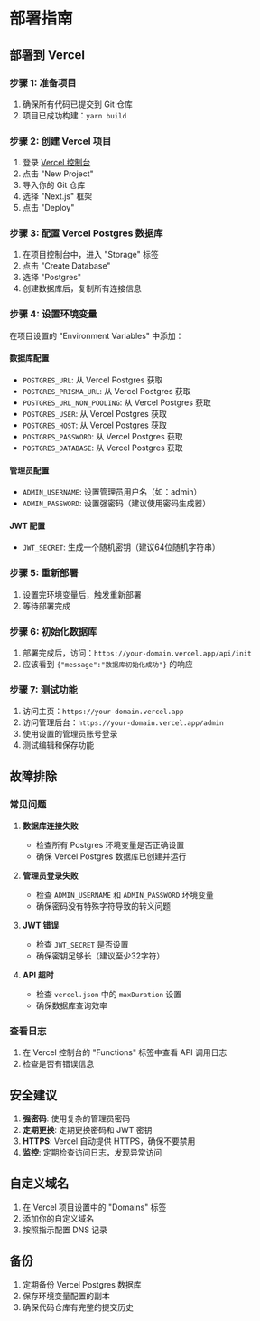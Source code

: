 # 部署指南

## 部署到 Vercel

### 步骤 1: 准备项目

1. 确保所有代码已提交到 Git 仓库
2. 项目已成功构建：`yarn build`

### 步骤 2: 创建 Vercel 项目

1. 登录 [Vercel 控制台](https://vercel.com)
2. 点击 "New Project"
3. 导入你的 Git 仓库
4. 选择 "Next.js" 框架
5. 点击 "Deploy"

### 步骤 3: 配置 Vercel Postgres 数据库

1. 在项目控制台中，进入 "Storage" 标签
2. 点击 "Create Database"
3. 选择 "Postgres"
4. 创建数据库后，复制所有连接信息

### 步骤 4: 设置环境变量

在项目设置的 "Environment Variables" 中添加：

#### 数据库配置
- `POSTGRES_URL`: 从 Vercel Postgres 获取
- `POSTGRES_PRISMA_URL`: 从 Vercel Postgres 获取
- `POSTGRES_URL_NON_POOLING`: 从 Vercel Postgres 获取
- `POSTGRES_USER`: 从 Vercel Postgres 获取
- `POSTGRES_HOST`: 从 Vercel Postgres 获取
- `POSTGRES_PASSWORD`: 从 Vercel Postgres 获取
- `POSTGRES_DATABASE`: 从 Vercel Postgres 获取

#### 管理员配置
- `ADMIN_USERNAME`: 设置管理员用户名（如：admin）
- `ADMIN_PASSWORD`: 设置强密码（建议使用密码生成器）

#### JWT 配置
- `JWT_SECRET`: 生成一个随机密钥（建议64位随机字符串）

### 步骤 5: 重新部署

1. 设置完环境变量后，触发重新部署
2. 等待部署完成

### 步骤 6: 初始化数据库

1. 部署完成后，访问：`https://your-domain.vercel.app/api/init`
2. 应该看到 `{"message":"数据库初始化成功"}` 的响应

### 步骤 7: 测试功能

1. 访问主页：`https://your-domain.vercel.app`
2. 访问管理后台：`https://your-domain.vercel.app/admin`
3. 使用设置的管理员账号登录
4. 测试编辑和保存功能

## 故障排除

### 常见问题

1. **数据库连接失败**
   - 检查所有 Postgres 环境变量是否正确设置
   - 确保 Vercel Postgres 数据库已创建并运行

2. **管理员登录失败**
   - 检查 `ADMIN_USERNAME` 和 `ADMIN_PASSWORD` 环境变量
   - 确保密码没有特殊字符导致的转义问题

3. **JWT 错误**
   - 检查 `JWT_SECRET` 是否设置
   - 确保密钥足够长（建议至少32字符）

4. **API 超时**
   - 检查 `vercel.json` 中的 `maxDuration` 设置
   - 确保数据库查询效率

### 查看日志

1. 在 Vercel 控制台的 "Functions" 标签中查看 API 调用日志
2. 检查是否有错误信息

## 安全建议

1. **强密码**: 使用复杂的管理员密码
2. **定期更换**: 定期更换密码和 JWT 密钥
3. **HTTPS**: Vercel 自动提供 HTTPS，确保不要禁用
4. **监控**: 定期检查访问日志，发现异常访问

## 自定义域名

1. 在 Vercel 项目设置中的 "Domains" 标签
2. 添加你的自定义域名
3. 按照指示配置 DNS 记录

## 备份

1. 定期备份 Vercel Postgres 数据库
2. 保存环境变量配置的副本
3. 确保代码仓库有完整的提交历史 